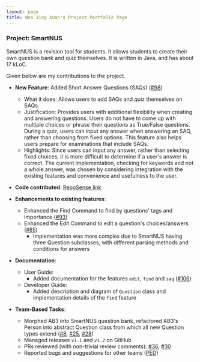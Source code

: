 ```yaml
---
layout: page
title: Neo Jing Xuan's Project Portfolio Page
---
```


### Project: SmartNUS

SmartNUS is a revision tool for students. It allows students to create their own question bank and quiz themselves.
It is written in Java, and has about 17 kLoC.

Given below are my contributions to the project.

* **New Feature**: Added Short Answer Questions (SAQs) ([\#98](https://github.com/AY2122S1-CS2103T-F12-1/tp/pull/98))
    * What it does: Allows users to add SAQs and quiz themselves on SAQs.
    * Justification: Provides users with additional flexibility when creating and answering questions.
      Users do not have to come up with multiple choices or phrase their questions as True/False questions.
      During a quiz, users can input any answer when answering an SAQ, rather than choosing from fixed options.
      This feature also helps users prepare for examinations that include SAQs.
    * Highlights: Since users can input any answer, rather than selecting fixed choices, it is more difficult to
      determine if a user's answer is correct. The current implementation, checking for keywords and not a whole answer,
      was chosen by considering integration with the existing features and convenience and usefulness to the user.

* **Code contributed**: [RepoSense link](https://nus-cs2103-ay2122s1.github.io/tp-dashboard/?search=&sort=groupTitle&sortWithin=title&timeframe=commit&mergegroup=&groupSelect=groupByRepos&breakdown=true&checkedFileTypes=docs~functional-code~test-code~other&since=2021-09-17&tabOpen=true&tabType=authorship&tabAuthor=neojxuan&tabRepo=AY2122S1-CS2103T-F12-1%2Ftp%5Bmaster%5D&authorshipIsMergeGroup=false&authorshipFileTypes=docs~functional-code~test-code~other&authorshipIsBinaryFileTypeChecked=false)

* **Enhancements to existing features**:
    * Enhanced the Find Command to find by questions' tags and importance ([\#93](https://github.com/AY2122S1-CS2103T-F12-1/tp/pull/93))
    * Enhanced the Edit Command to edit a question's choices/answers ([\#85](https://github.com/AY2122S1-CS2103T-F12-1/tp/pull/85))
        * Implementation was more complex due to SmartNUS having three Question subclasses,
          with different parsing methods and conditions for answers

* **Documentation**:
    * User Guide:
        * Added documentation for the features `edit`, `find` and `saq` ([\#106](https://github.com/AY2122S1-CS2103T-F12-1/tp/pull/106))
    * Developer Guide:
        * Added description and diagram of `Question` class and implementation details of the `find` feature

* **Team-Based Tasks**:
    * Morphed AB3 into SmartNUS question bank, refactored AB3's Person into abstract Question class from which all new Question types extend
      ([\#8](https://github.com/AY2122S1-CS2103T-F12-1/tp/pull/8), [\#25](https://github.com/AY2122S1-CS2103T-F12-1/tp/pull/25),
      [\#28](https://github.com/AY2122S1-CS2103T-F12-1/tp/pull/28))
    * Managed releases `v1.1` and `v1.2` on GitHub
    * PRs reviewed (with non-trivial review comments):
      [\#36](https://github.com/AY2122S1-CS2103T-F12-1/tp/pull/36), [\#30](https://github.com/AY2122S1-CS2103T-F12-1/tp/pull/30)
    * Reported bugs and suggestions for other teams ([PED](https://github.com/neojxuan/ped/issues))